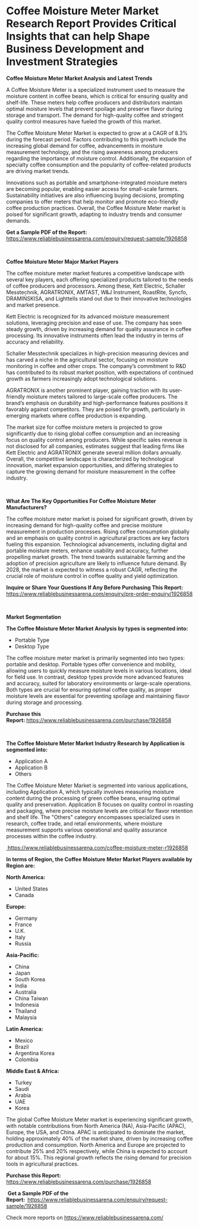 <p><h1>Coffee Moisture Meter Market Research Report Provides Critical Insights that can help Shape Business Development and Investment Strategies</h1></p><p><strong>Coffee Moisture Meter Market Analysis and Latest Trends</strong></p>
<p><p>A Coffee Moisture Meter is a specialized instrument used to measure the moisture content in coffee beans, which is critical for ensuring quality and shelf-life. These meters help coffee producers and distributors maintain optimal moisture levels that prevent spoilage and preserve flavor during storage and transport. The demand for high-quality coffee and stringent quality control measures have fueled the growth of this market.</p><p>The Coffee Moisture Meter Market is expected to grow at a CAGR of 8.3% during the forecast period. Factors contributing to this growth include the increasing global demand for coffee, advancements in moisture measurement technology, and the rising awareness among producers regarding the importance of moisture control. Additionally, the expansion of specialty coffee consumption and the popularity of coffee-related products are driving market trends.</p><p>Innovations such as portable and smartphone-integrated moisture meters are becoming popular, enabling easier access for small-scale farmers. Sustainability initiatives are also influencing buying decisions, prompting companies to offer meters that help monitor and promote eco-friendly coffee production practices. Overall, the Coffee Moisture Meter market is poised for significant growth, adapting to industry trends and consumer demands.</p></p>
<p><strong>Get a Sample PDF of the Report:&nbsp;</strong> <a href="https://www.reliablebusinessarena.com/enquiry/request-sample/1926858?utm_campaign=2136&utm_medium=2&utm_source=Github&utm_content=ia&utm_term=28032025&utm_id=coffee-moisture-meter">https://www.reliablebusinessarena.com/enquiry/request-sample/1926858</a></p>
<p>&nbsp;</p>
<p><strong>Coffee Moisture Meter Major Market Players</strong></p>
<p><p>The coffee moisture meter market features a competitive landscape with several key players, each offering specialized products tailored to the needs of coffee producers and processors. Among these, Kett Electric, Schaller Messtechnik, AGRATRONIX, AMTAST, W&J Instrument, RoastRite, Syncfo, DRAMIŃSKISA, and Lighttells stand out due to their innovative technologies and market presence.</p><p>Kett Electric is recognized for its advanced moisture measurement solutions, leveraging precision and ease of use. The company has seen steady growth, driven by increasing demand for quality assurance in coffee processing. Its innovative instruments often lead the industry in terms of accuracy and reliability.</p><p>Schaller Messtechnik specializes in high-precision measuring devices and has carved a niche in the agricultural sector, focusing on moisture monitoring in coffee and other crops. The company’s commitment to R&D has contributed to its robust market position, with expectations of continued growth as farmers increasingly adopt technological solutions.</p><p>AGRATRONIX is another prominent player, gaining traction with its user-friendly moisture meters tailored to large-scale coffee producers. The brand’s emphasis on durability and high-performance features positions it favorably against competitors. They are poised for growth, particularly in emerging markets where coffee production is expanding.</p><p>The market size for coffee moisture meters is projected to grow significantly due to rising global coffee consumption and an increasing focus on quality control among producers. While specific sales revenue is not disclosed for all companies, estimates suggest that leading firms like Kett Electric and AGRATRONIX generate several million dollars annually. Overall, the competitive landscape is characterized by technological innovation, market expansion opportunities, and differing strategies to capture the growing demand for moisture measurement in the coffee industry.</p></p>
<p>&nbsp;</p>
<p><strong>What Are The Key Opportunities For Coffee Moisture Meter Manufacturers?</strong></p>
<p><p>The coffee moisture meter market is poised for significant growth, driven by increasing demand for high-quality coffee and precise moisture measurement in production processes. Rising coffee consumption globally and an emphasis on quality control in agricultural practices are key factors fueling this expansion. Technological advancements, including digital and portable moisture meters, enhance usability and accuracy, further propelling market growth. The trend towards sustainable farming and the adoption of precision agriculture are likely to influence future demand. By 2028, the market is expected to witness a robust CAGR, reflecting the crucial role of moisture control in coffee quality and yield optimization.</p></p>
<p><strong>Inquire or Share Your Questions If Any Before Purchasing This Report:</strong> <a href="https://www.reliablebusinessarena.com/enquiry/pre-order-enquiry/1926858?utm_campaign=2136&utm_medium=2&utm_source=Github&utm_content=ia&utm_term=28032025&utm_id=coffee-moisture-meter">https://www.reliablebusinessarena.com/enquiry/pre-order-enquiry/1926858</a></p>
<p>&nbsp;</p>
<p><strong>Market Segmentation</strong></p>
<p><strong>The Coffee Moisture Meter Market Analysis by types is segmented into:</strong></p>
<p><ul><li>Portable Type</li><li>Desktop Type</li></ul></p>
<p><p>The coffee moisture meter market is primarily segmented into two types: portable and desktop. Portable types offer convenience and mobility, allowing users to quickly measure moisture levels in various locations, ideal for field use. In contrast, desktop types provide more advanced features and accuracy, suited for laboratory environments or large-scale operations. Both types are crucial for ensuring optimal coffee quality, as proper moisture levels are essential for preventing spoilage and maintaining flavor during storage and processing.</p></p>
<p><strong>Purchase this Report:&nbsp;</strong><a href="https://www.reliablebusinessarena.com/purchase/1926858?utm_campaign=2136&utm_medium=2&utm_source=Github&utm_content=ia&utm_term=28032025&utm_id=coffee-moisture-meter">https://www.reliablebusinessarena.com/purchase/1926858</a></p>
<p>&nbsp;</p>
<p><strong>The Coffee Moisture Meter Market Industry Research by Application is segmented into:</strong></p>
<p><ul><li>Application A</li><li>Application B</li><li>Others</li></ul></p>
<p><p>The Coffee Moisture Meter Market is segmented into various applications, including Application A, which typically involves measuring moisture content during the processing of green coffee beans, ensuring optimal quality and preservation. Application B focuses on quality control in roasting and packaging, where precise moisture levels are critical for flavor retention and shelf life. The "Others" category encompasses specialized uses in research, coffee trade, and retail environments, where moisture measurement supports various operational and quality assurance processes within the coffee industry.</p></p>
<p><a href="https://www.reliablebusinessarena.com/coffee-moisture-meter-r1926858?utm_campaign=2136&utm_medium=2&utm_source=Github&utm_content=ia&utm_term=28032025&utm_id=coffee-moisture-meter">&nbsp;https://www.reliablebusinessarena.com/coffee-moisture-meter-r1926858</a></p>
<p><strong>In terms of Region, the Coffee Moisture Meter Market Players available by Region are:</strong></p>
<p>
    <p> <strong> North America: </strong>
        <ul>
            <li>United States</li>
            <li>Canada</li>
        </ul>
        </p> 
    <p> <strong> Europe: </strong>
        <ul>
            <li>Germany</li>
            <li>France</li>
            <li>U.K.</li>
            <li>Italy</li>
            <li>Russia</li>
        </ul>
        </p> 
    <p> <strong> Asia-Pacific: </strong>
        <ul>
            <li>China</li>
            <li>Japan</li>
            <li>South Korea</li>
            <li>India</li>
            <li>Australia</li>
            <li>China Taiwan</li>
            <li>Indonesia</li>
            <li>Thailand</li>
            <li>Malaysia</li>
        </ul>
        </p> 
    <p> <strong> Latin America: </strong>
        <ul>
            <li>Mexico</li>
            <li>Brazil</li>
            <li>Argentina Korea</li>
            <li>Colombia</li>
        </ul>
        </p> 
    <p> <strong> Middle East & Africa: </strong>
        <ul>
            <li>Turkey</li>
            <li>Saudi</li>
            <li>Arabia</li>
            <li>UAE</li>
            <li>Korea</li>
        </ul>
    </p>
    </p>
<p><p>The global Coffee Moisture Meter market is experiencing significant growth, with notable contributions from North America (NA), Asia-Pacific (APAC), Europe, the USA, and China. APAC is anticipated to dominate the market, holding approximately 40% of the market share, driven by increasing coffee production and consumption. North America and Europe are projected to contribute 25% and 20% respectively, while China is expected to account for about 15%. This regional growth reflects the rising demand for precision tools in agricultural practices.</p></p>
<p><strong>Purchase this Report: </strong><a href="https://www.reliablebusinessarena.com/purchase/1926858?utm_campaign=2136&utm_medium=2&utm_source=Github&utm_content=ia&utm_term=28032025&utm_id=coffee-moisture-meter">https://www.reliablebusinessarena.com/purchase/1926858</a></p>
<p>&nbsp;<strong>Get a Sample PDF of the Report:&nbsp;&nbsp;</strong><a href="https://www.reliablebusinessarena.com/enquiry/request-sample/1926858?utm_campaign=2136&utm_medium=2&utm_source=Github&utm_content=ia&utm_term=28032025&utm_id=coffee-moisture-meter">https://www.reliablebusinessarena.com/enquiry/request-sample/1926858</a></p>
<p><strong></strong></p>
<p>Check more reports on <a href="https://www.reliablebusinessarena.com/?utm_campaign=2136&utm_medium=2&utm_source=Github&utm_content=ia&utm_term=28032025&utm_id=coffee-moisture-meter">https://www.reliablebusinessarena.com/</a></p>
